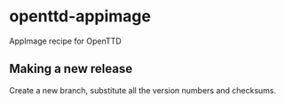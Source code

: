 # openttd-appimage
AppImage recipe for OpenTTD

## Making a new release

Create a new branch, substitute all the version numbers and checksums.
